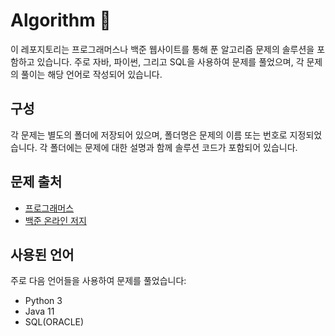 # Algorithm 💭
이 레포지토리는 프로그래머스나 백준 웹사이트를 통해 푼 알고리즘 문제의 솔루션을 포함하고 있습니다. 주로 자바, 파이썬, 그리고 SQL을 사용하여 문제를 풀었으며, 각 문제의 풀이는 해당 언어로 작성되어 있습니다.

## 구성

각 문제는 별도의 폴더에 저장되어 있으며, 폴더명은 문제의 이름 또는 번호로 지정되었습니다. 각 폴더에는 문제에 대한 설명과 함께 솔루션 코드가 포함되어 있습니다.

## 문제 출처

- [프로그래머스](https://programmers.co.kr/)
- [백준 온라인 저지](https://www.acmicpc.net/)

## 사용된 언어

주로 다음 언어들을 사용하여 문제를 풀었습니다:

- Python 3
- Java 11
- SQL(ORACLE)
